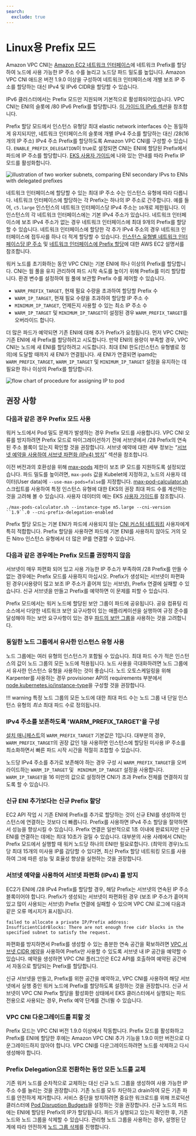 ```yaml
---
search:
  exclude: true
---
```



# Linux용 Prefix 모드

Amazon VPC CNI는 [Amazon EC2 네트워크 인터페이스](https://docs.aws.amazon.com/AWSEC2/latest/UserGuide/ec2-prefix-eni.html)에 네트워크 Prefix를 할당하여 노드에 사용 가능한 IP 주소 수를 늘리고 노드당 파드 밀도를 높입니다. Amazon VPC CNI 애드온 버전 1.9.0 이상을 구성하여 네트워크 인터페이스에 개별 보조 IP 주소를 할당하는 대신 IPv4 및 IPv6 CIDR을 할당할 수 있습니다.

IPv6 클러스터에서는 Prefix 모드만 지원되며 기본적으로 활성화되어있습니다. VPC CNI는 ENI의 슬롯에 /80 IPv6 Prefix를 할당합니다. [이 가이드의 IPv6 섹션](../ipv6/index.md)을 참조합니다.

Prefix 할당 모드에서 인스턴스 유형당 최대 elastic network interfaces 수는 동일하게 유지되지만, 네트워크 인터페이스의 슬롯에 개별 IPv4 주소를 할당하는 대신 /28(16개의 IP 주소) IPv4 주소 Prefix를 할당하도록 Amazon VPC CNI를 구성할 수 있습니다. `ENABLE_PREFIX_DELEGATION`이 true로 설정되면 CNI는 ENI에 할당된 Prefix에서 파드에 IP 주소를 할당합니다. [EKS 사용자 가이드](https://docs.aws.amazon.com/eks/latest/userguide/cni-increase-ip-addresses.html)에 나와 있는 안내를 따라 Prefix IP 모드를 활성화합니다.

![illustration of two worker subnets, comparing ENI secondary IPvs to ENIs with delegated prefixes](./image.png)

네트워크 인터페이스에 할당할 수 있는 최대 IP 주소 수는 인스턴스 유형에 따라 다릅니다. 네트워크 인터페이스에 할당하는 각 Prefix는 하나의 IP 주소로 간주합니다. 예를 들어, `c5.large` 인스턴스의 네트워크 인터페이스당 IPv4 주소는 `10`개로 제한됩니다. 이 인스턴스의 각 네트워크 인터페이스에는 기본 IPv4 주소가 있습니다. 네트워크 인터페이스에 보조 IPv4 주소가 없는 경우 네트워크 인터페이스에 최대 9개의 Prefix를 할당할 수 있습니다. 네트워크 인터페이스에 할당한 각 추가 IPv4 주소의 경우 네트워크 인터페이스에 접두사를 하나 더 적게 할당할 수 있습니다. [인스턴스 유형별 네트워크 인터페이스당 IP 주소](https://docs.aws.amazon.com/AWSEC2/latest/UserGuide/using-eni.html#AvailableIpPerENI) 및 [네트워크 인터페이스에 Prefix 할당](https://docs.aws.amazon.com/AWSEC2/latest/UserGuide/ec2-prefix-eni.html)에 대한 AWS EC2 설명서를 참조합니다.

워커 노드를 초기화하는 동안 VPC CNI는 기본 ENI에 하나 이상의 Prefix를 할당합니다. CNI는 웜 풀을 유지 관리하여 파드 시작 속도를 높이기 위해 Prefix를 미리 할당합니다. 환경 변수를 설정하여 웜 풀에 보관할 Prefix 수를 제어할 수 있습니다.

* `WARM_PREFIX_TARGET`, 현재 필요 수량을 초과하여 할당할 Prefix 수
* `WARM_IP_TARGET`, 현재 필요 수량을 초과하여 할당할 IP 주소 수
* `MINIMUM_IP_TARGET`, 언제든지 사용할 수 있는 최소 IP 주소 수
* `WARM_IP_TARGET` 및 `MINIMUM_IP_TARGET`이 설정된 경우 `WARM_PREFIX_TARGET`를 오버라이드 합니다.

더 많은 파드가 예약되면 기존 ENI에 대해 추가 Prefix가 요청됩니다. 먼저 VPC CNI는 기존 ENI에 새 Prefix를 할당하려고 시도합니다. 만약 ENI의 용량이 부족할 경우, VPC CNI는 노드에 새 ENI를 할당하려고 시도합니다. 최대 ENI 한도(인스턴스 유형별로 정의)에 도달할 때까지 새 ENI가 연결됩니다. 새 ENI가 연결되면 ipamd는 `WARM_PREFIX_TARGET`, `WARM_IP_TARGET` 및 `MINIMUM_IP_TARGET` 설정을 유지하는 데 필요한 하나 이상의 Prefix를 할당합니다.


![flow chart of procedure for assigning IP to pod](./image-2.jpeg)

## 권장 사항

### 다음과 같은 경우 Prefix 모드 사용

워커 노드에서 Pod 밀도 문제가 발생하는 경우 Prefix 모드를 사용합니다. VPC CNI 오류를 방지하려면 Prefix 모드로 마이그레이션하기 전에 서브넷에서 /28 Prefix의 연속된 주소 블록이 있는지 확인할 것을 권장합니다. 서브넷 예약에 대한 세부 정보는 “[서브넷 예약을 사용하여 서브넷 파편화 (IPv4) 방지](https://docs.aws.amazon.com/vpc/latest/userguide/subnet-cidr-reservation.html)” 섹션을 참조합니다.

이전 버전과의 호환성을 위해 [max-pods](https://github.com/awslabs/amazon-eks-ami/blob/main/templates/shared/runtime/eni-max-pods.txt) 제한이 보조 IP 모드를 지원하도록 설정되었습니다. 파드 밀도를 높이려면, `max-pods` 값을 Kubelet에 지정하고, 노드의 사용자 데이터(User data)에 `--use-max-pods=false`를 지정합니다. [max-pod-calculator.sh](https://github.com/awslabs/amazon-eks-ami/blob/main/templates/al2/runtime/max-pods-calculator.sh) 스크립트를 사용하여 특정 인스턴스 유형에 대한 EKS의 권장 최대 파드 수를 계산하는 것을 고려해 볼 수 있습니다. 사용자 데이터의 예는 EKS [사용자 가이드](https://docs.aws.amazon.com/eks/latest/userguide/cni-increase-ip-addresses.html)를 참조합니다.

```
./max-pods-calculator.sh --instance-type m5.large --cni-version ``1.9``.0 --cni-prefix-delegation-enabled
```


Prefix 할당 모드는 기본 ENI가 파드에 사용되지 않는 [CNI 커스텀 네트워킹](https://docs.aws.amazon.com/eks/latest/userguide/cni-custom-network.html) 사용자에게 특히 적합합니다. Prefix 할당을 사용하면 파드에 기본 ENI를 사용하지 않아도 거의 모든 Nitro 인스턴스 유형에서 더 많은 IP를 연결할 수 있습니다.

### 다음과 같은 경우에는 Prefix 모드를 권장하지 않음

서브넷이 매우 파편화 되어 있고 사용 가능한 IP 주소가 부족하여 /28 Prefix를 만들 수 없는 경우에는 Prefix 모드를 사용하지 마십시오. Prefix가 생성되는 서브넷이 파편화 된 경우(사용량이 많고 보조 IP 주소가 흩어져 있는 서브넷), Prefix 연결에 실패할 수 있습니다. 신규 서브넷을 만들고 Prefix를 예약하면 이 문제를 피할 수 있습니다.

Prefix 모드에서는 워커 노드에 할당된 보안 그룹이 파드에 공유됩니다. 공유 컴퓨팅 리소스에서 다양한 네트워크 보안 요구사항이 있는 애플리케이션을 실행하여 규정 준수를 달성해야 하는 보안 요구사항이 있는 경우 [파드의 보안 그룹](../sgpp/index.md)을 사용하는 것을 고려합니다.

### 동일한 노드 그룹에서 유사한 인스턴스 유형 사용

노드 그룹에는 여러 유형의 인스턴스가 포함될 수 있습니다. 최대 파드 수가 적은 인스턴스의 값이 노드 그룹의 모든 노드에 적용됩니다. 노드 사용을 극대화하려면 노드 그룹에서 유사한 인스턴스 유형을 사용하는 것이 좋습니다. 노드 오토스케일링을 위해 Karpenter를 사용하는 경우 provisioner API의 requirements 부분에서 [node.kubernetes.io/instance-type](https://karpenter.sh/docs/concepts/nodepools/)을 구성할 것을 권장합니다.

!!! warning
    특정 노드 그룹의 모든 노드에 대한 최대 파드 수는 노드 그룹 내 단일 인스턴스 유형의 *최소* 최대 파드 수로 정의됩니다.

### IPv4 주소를 보존하도록 'WARM_PREFIX_TARGET'을 구성

[설치 매니페스트](https://github.com/aws/amazon-vpc-cni-k8s/blob/master/config/v1.9/aws-k8s-cni.yaml#L158)의 `WARM_PREFIX_TARGET` 기본값은 1입니다. 대부분의 경우, `WARM_PREFIX_TARGET`의 권장 값인 1을 사용하면 인스턴스에 할당된 미사용 IP 주소를 최소화하면서 빠른 파드 시작 시간을 적절히 조합할 수 있습니다.

노드당 IPv4 주소를 추가로 보존해야 하는 경우 구성 시 `WARM_PREFIX_TARGET`을 오버라이드하는 `WARM_IP_TARGET` 및 ` MINIMUM_IP_TARGET` 설정을 사용합니다. `WARM_IP_TARGET`을 16 미만의 값으로 설정하면 CNI가 초과 Prefix 전체를 연결하지 않도록 할 수 있습니다.

### 신규 ENI 추가보다는 신규 Prefix 할당

EC2 API 작업 시 기존 ENI에 Prefix를 추가로 할당하는 것이 신규 ENI를 생성하여 인스턴스에 연결하는 것보다 더 빠릅니다. Prefix를 사용하면 IPv4 주소 할당을 절약하면서 성능을 향상시킬 수 있습니다. Prefix 연결은 일반적으로 1초 이내에 완료되지만 신규 ENI를 연결하는 데에는 최대 10초가 걸릴 수 있습니다. 대부분의 사용 사례에서 CNI는 Prefix 모드에서 실행할 때 워커 노드당 하나의 ENI만 필요로합니다. (최악의 경우)노드당 최대 15개의 미사용 IP를 감당할 수 있다면, 최신 Prefix 할당 네트워킹 모드를 사용하여 그에 따른 성능 및 효율성 향상을 실현하는 것을 권장합니다.

### 서브넷 예약을 사용하여 서브넷 파편화 (IPv4) 를 방지

EC2가 ENI에 /28 IPv4 Prefix를 할당할 경우, 해당 Prefix는 서브넷의 연속된 IP 주소 블록이어야 합니다. Prefix가 생성되는 서브넷이 파편화된 경우 (보조 IP 주소가 흩어져 있고 많이 사용되는 서브넷) Prefix 연결에 실패할 수 있으며 VPC CNI 로그에 다음과 같은 오류 메시지가 표시됩니다.

```
failed to allocate a private IP/Prefix address: InsufficientCidrBlocks: There are not enough free cidr blocks in the specified subnet to satisfy the request.
```

파편화를 방지하면서 Prefix를 생성할 수 있는 충분한 연속 공간을 확보하려면 [VPC 서브넷 CIDR 예약](https://docs.aws.amazon.com/vpc/latest/userguide/subnet-cidr-reservation.html#work-with-subnet-cidr-reservations)을 사용하여 Prefix만 사용할 수 있도록 서브넷 내 IP 공간을 예약할 수 있습니다. 예약을 생성하면 VPC CNI 플러그인은 EC2 API를 호출하여 예약된 공간에서 자동으로 할당되는 Prefix를 할당합니다.

신규 서브넷을 만들고, Prefix를 위한 공간을 예약하고, VPC CNI를 사용하여 해당 서브넷에서 실행 중인 워커 노드에 Prefix를 할당하도록 설정하는 것을 권장합니다. 신규 서브넷이 VPC CNI Prefix 할당을 활성화한 상태에서 EKS 클러스터에서 실행되는 파드 전용으로 사용되는 경우, Prefix 예약 단계를 건너뛸 수 있습니다.

### VPC CNI 다운그레이드를 피할 것

Prefix 모드는 VPC CNI 버전 1.9.0 이상에서 작동합니다. Prefix 모드를 활성화하고 Prefix를 ENI에 할당한 후에는 Amazon VPC CNI 추가 기능을 1.9.0 미만 버전으로 다운그레이드하지 않아야 합니다. VPC CNI를 다운그레이드하려면 노드를 삭제하고 다시 생성해야 합니다.

### Prefix Delegation으로 전환하는 동안 모든 노드를 교체

기존 워커 노드를 순차적으로 교체하는 대신 신규 노드 그룹을 생성하여 사용 가능한 IP 주소 수를 늘리는 것을 권장합니다. 기존 노드를 모두 차단하고 drain하여 모든 기존 파드를 안전하게 제거합니다. 서비스 중단을 방지하려면 중요한 워크로드를 위해 프로덕션 클러스터에 [Pod Disruption Budgets](https://kubernetes.io/docs/tasks/run-application/configure-pdb)을 설정하는 것을 권장합니다. 신규 노드의 파드에는 ENI에 할당된 Prefix의 IP가 할당됩니다. 파드가 실행되고 있는지 확인한 후, 기존 노드와 노드 그룹을 삭제할 수 있습니다. 관리형 노드 그룹을 사용하는 경우, 설명된 단계에 따라 안전하게 [노드 그룹 삭제](https://docs.aws.amazon.com/eks/latest/userguide/delete-managed-node-group.html)를 진행합니다.
